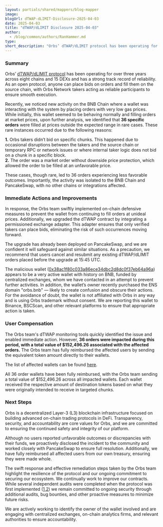 ```yaml
---
layout: partials/shared/mappers/blog-mapper
image: 
blogUrl: dTWAP-dLIMIT-Disclosure-2025-04-03
date: 2025-04-03
title: "dTWAP/dLIMIT Disclosure 2025-04-03"
author:
  - /blog/common/authors/RanHammer.md
type:
short_description: "Orbs’ dTWAP/dLIMIT protocol has been operating for over three years across eight chains and 15 DEXs and has a strong track record of reliability. As an open protocol, anyone can place bids on orders and fill them on the source chain, with Orbs Network takers acting as reliable participants to ensure smooth execution."
---
```


### Summary

Orbs’ [dTWAP/dLIMIT protocol](https://www.orbs.com/dtwap/) has been operating for over three years across eight chains and 15 DEXs and has a strong track record of reliability. As an open protocol, anyone can place bids on orders and fill them on the source chain, with Orbs Network takers acting as reliable participants to ensure smooth execution.  

Recently, we noticed new activity on the BNB Chain where a wallet was interacting with the system by placing orders with very low gas prices. While initially, this wallet seemed to be behaving normally and filling orders at market prices, upon further analysis, we identified that **36 specific orders** were filled at prices outside the expected range in rare cases. These rare instances occurred due to the following reasons:

**1\.** Orbs takers didn’t bid on specific chunks. This happened due to occasional disruptions between the takers and the source chain or temporary RPC or network issues or where internal taker logic does not bid on a chunk in a specific block.  
**2\.** The order was a market order without downside price protection, which allowed the order to be filled at an unfavorable price.

These cases, though rare, led to 36 orders experiencing less favorable outcomes. Importantly, the activity was isolated to the BNB Chain and PancakeSwap, with no other chains or integrations affected.


### Immediate Actions and Improvements

In response, the Orbs team swiftly implemented on-chain defensive measures to prevent the wallet from continuing to fill orders at unideal prices. Additionally, we upgraded the dTWAP contract by integrating a permissioned exchange adapter. This adapter ensures that only verified takers can place bids, eliminating the risk of such occurrences moving forward.

The upgrade has already been deployed on PancakeSwap, and we are confident it will safeguard against similar situations. As a precaution, we recommend that users cancel and resubmit any existing dTWAP/dLIMIT orders placed before the upgrade at 15:45 UTC. 

The malicious wallet ([0x38ac1f80c033a86ece34dbc2d8dc0f37eb64a96a](https://bscscan.com/address/0x38ac1f80c033a86ece34dbc2d8dc0f37eb64a96a)) appears to be a very active wallet with history on BNB, funded by centralized exchanges, whom we have contacted in an attempt to prevent further activities. In addition, the wallet’s owner recently purchased the ENS domain "orbs.bnb" — likely to create confusion and obscure their actions. For the avoidance of doubt, the wallet is not affiliated with Orbs in any way and is using Orbs trademark without consent. We are reporting this wallet to Binance, BSCScan, and other relevant platforms to ensure that appropriate action is taken.

### User Compensation

The Orbs team's dTWAP monitoring tools quickly identified the issue and enabled immediate action. However, **36 orders were impacted during this period, with a total value of $152,496.26 associated with the affected orders.** The Orbs team has fully reimbursed the affected users by sending the equivalent token amount directly to their wallets.

The list of affected wallets can be found [here](https://docs.google.com/spreadsheets/d/1hdkhoVapYc0Q1nAgZjwRskbTjDFHPRGAiAB7esPoRSw/edit?usp=sharing).

All 36 order wallets have been fully reimbursed, with the Orbs team sending a total value of $152,496.26 across all impacted wallets. Each wallet received the respective amount of destination tokens based on what they were originally intended to receive in targeted chunks.

### Next Steps

Orbs is a decentralized Layer-3 (L3) blockchain infrastructure focused on building advanced on-chain trading protocols in DeFi. Transparency, security, and accountability are core values for Orbs, and we are committed to ensuring the continued safety and integrity of our platform.

Although no users reported unfavorable outcomes or discrepancies with their funds, we proactively disclosed the incident to the community and worked closely with PancakeSwap to ensure full resolution. Additionally, we have fully reimbursed all affected users from our own treasury, ensuring they were made whole.

The swift response and effective remediation steps taken by the Orbs team highlight the resilience of the protocol and our ongoing commitment to securing our ecosystem. We continually work to improve our contracts. While several independent audits were completed when the protocol was first implemented ([1](https://drive.google.com/file/d/1xUZN5RrNvszaPDJuJjfeG3ig14Vo2aaE/view),[2](https://drive.google.com/file/d/1ASt3_mWwtQ0IfKqBHebnj_KGJWntaNJs/view)) we remain committed to ongoing security through additional audits, bug bounties, and other proactive measures to minimize future risks.

We are actively working to identify the owner of the wallet involved and are engaging with centralized exchanges, on-chain analytics firms, and relevant authorities to ensure accountability.
